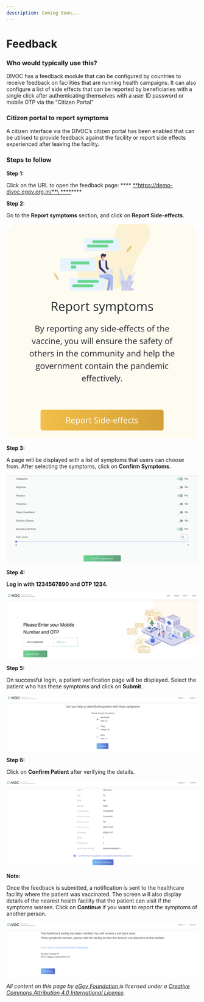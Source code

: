 ```yaml
---
description: Coming Soon...
---
```


# Feedback

### Who would typically use this?&#x20;

DIVOC has a feedback module that can be configured by countries to receive feedback on facilities that are running health campaigns. It can also configure a list of side effects that can be reported by beneficiaries with a single click after authenticating themselves with a user ID password or mobile OTP via the “Citizen Portal”

### Citizen portal to report symptoms&#x20;

A citizen interface via the DIVOC’s citizen portal has been enabled that can be utilised to provide feedback against the facility or report side effects experienced after leaving the facility.

### Steps to follow

**Step 1:**

Click on the URL to open the feedback page: **** [**https://demo-divoc.egov.org.in/**\
****](https://demo-divoc.egov.org.in)****

**Step 2:**

Go to the **Report symptoms** section, and click on **Report Side-effects**.

![](<../.gitbook/assets/Screenshot 2021-12-08 at 10.55.04 AM.png>)

**Step 3:**

A page will be displayed with a list of symptoms that users can choose from. After selecting the symptoms, click on **Confirm Symptoms**.

![](<../.gitbook/assets/Screenshot 2021-12-08 at 10.56.41 AM.png>)

**Step 4:**

**Log in with 1234567890 and OTP 1234.**

![](<../.gitbook/assets/Screenshot 2021-12-08 at 1.41.00 PM.png>)

**Step 5:**

On successful login, a patient verification page will be displayed. Select the patient who has these symptoms and click on **Submit**.

![](<../.gitbook/assets/Screenshot 2021-12-08 at 1.42.51 PM.png>)

**Step 6:**

Click on **Confirm Patient** after verifying the details.

![](<../.gitbook/assets/Screenshot 2021-12-08 at 1.44.32 PM.png>)

**Note:**

Once the feedback is submitted, a notification is sent to the healthcare facility where the patient was vaccinated. The screen will also display details of the nearest health facility that the patient can visit if the symptoms worsen. Click on **Continue** if you want to report the symptoms of another person.

![](<../.gitbook/assets/Screenshot 2021-12-08 at 1.45.38 PM.png>)

_All content on this page by_ [_eGov Foundation_ ](https://egov.org.in)_is licensed under a_ [_Creative Commons Attribution 4.0 International License_](http://creativecommons.org/licenses/by/4.0/)_._
